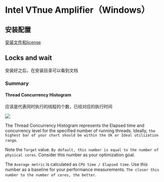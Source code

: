 # Intel VTnue Amplifier（Windows）

## 安装配置

[安装文件和license](http://7xpmu3.com1.z0.glb.clouddn.com/Vtune.rar)


## Locks and wait

安装好之后，在安装目录可以看到文档

### Summary

#### Thread Concurrency Histogram

应该是代表同时执行的线程的个数，已经对应的执行时间

![](http://7xpmu3.com1.z0.glb.clouddn.com/Thread%20Concurrency%20Histogram.png)

The Thread Concurrency Histogram represents the Elapsed time and concurrency level for the specified number of running threads. Ideally, `the highest bar of your chart should be within the Ok or Ideal utilization range`.

Note the `Target` value. `By default, this number is equal to the number of physical cores`. Consider this number as your optimization goal.

The `Average metric` is calculated as `CPU time / Elapsed time`. Use this number as a baseline for your performance measurements. `The closer this number to the number of cores, the better`.